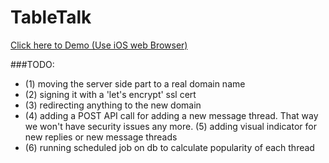 # TableTalk
[Click here to Demo (Use iOS web Browser)](https://klatelbat.com/)

###TODO: 
* (1) moving the server side part to a real domain name 
* (2) signing it with a 'let's encrypt' ssl cert 
* (3) redirecting anything to the new domain 
* (4) adding a POST API call for adding a new message thread. That way we won't have security issues any more. (5) adding visual indicator for new replies or new message threads 
* (6) running scheduled job on db to calculate popularity of each thread
